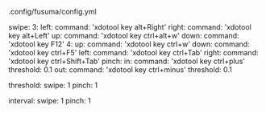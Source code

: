 .config/fusuma/config.yml

swipe:
  3:
    left:
      command: 'xdotool key alt+Right'
    right:
      command: 'xdotool key alt+Left'
    up:
      command: 'xdotool key ctrl+alt+w'
    down:
      command: 'xdotool key F12'
  4:
    up:
      command: 'xdotool key ctrl+w'
    down:
      command: 'xdotool key ctrl+F5'
    left:
      command: 'xdotool key ctrl+Tab'
    right:
      command: 'xdotool key ctrl+Shift+Tab'
pinch:
  in:
    command: 'xdotool key ctrl+plus'
    threshold: 0.1
  out:
     command: 'xdotool key ctrl+minus'
     threshold: 0.1

threshold:
  swipe: 1
  pinch: 1

interval:
  swipe: 1
  pinch: 1
